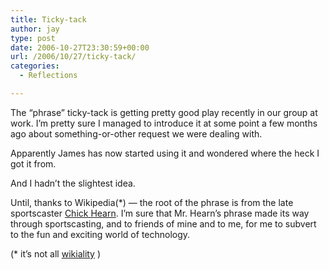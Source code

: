 ```yaml
---
title: Ticky-tack
author: jay
type: post
date: 2006-10-27T23:30:59+00:00
url: /2006/10/27/ticky-tack/
categories:
  - Reflections

---
```

The “phrase” ticky-tack is getting pretty good play recently in our group at work. I’m pretty sure I managed to introduce it at some point a few months ago about something-or-other request we were dealing with.

Apparently James has now started using it and wondered where the heck I got it from.

And I hadn’t the slightest idea.

Until, thanks to Wikipedia(*) — the root of the phrase is from the late sportscaster [Chick Hearn][1]. I’m sure that Mr. Hearn’s phrase made its way through sportscasting, and to friends of mine and to me, for me to subvert to the fun and exciting world of technology.

(* it’s not all [wikiality][2] )

 [1]: http://en.wikipedia.org/wiki/Chick_Hearn
 [2]: http://en.wikipedia.org/wiki/Wikiality